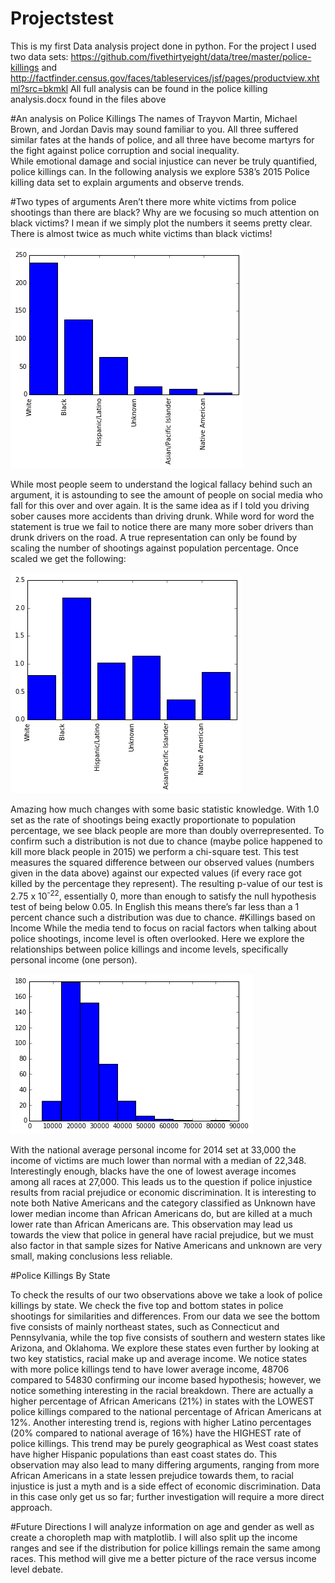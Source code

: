 # Projectstest
This is my first Data analysis project done in python.
For the project I used two data sets: https://github.com/fivethirtyeight/data/tree/master/police-killings and  http://factfinder.census.gov/faces/tableservices/jsf/pages/productview.xhtml?src=bkmkl
All full analysis can be found in the police killing analysis.docx found in the files above

#An analysis on Police Killings
The names of Trayvon Martin, Michael Brown, and Jordan Davis may sound familiar to you. All three suffered similar fates at the hands of police, and all three have become martyrs for the fight against police corruption and social inequality.   
While emotional damage and social injustice can never be truly quantified, police killings can. In the following analysis we explore 538’s 2015 Police killing data set to explain arguments and observe trends. 

#Two types of arguments
Aren’t there more white victims from police shootings than there are black? Why are we focusing so much attention on black victims? I mean if we simply plot the numbers it seems pretty clear. There is almost twice as much white victims than black victims!

![alt tag](https://github.com/allenlu95/Police_shootings/blob/master/download%20(2).png)


While most people seem to understand the logical fallacy behind such an argument, it is astounding to see the amount of people on social media who fall for this over and over again. It is the same idea as if I told you driving sober causes more accidents than driving drunk. While word for word the statement is true we fail to notice there are many more sober drivers than drunk drivers on the road. A true representation can only be found by scaling the number of shootings against population percentage. Once scaled we get the following:

![alt tag](https://github.com/allenlu95/Police_shootings/blob/master/download%20(3).png)

Amazing how much changes with some basic statistic knowledge. With 1.0 set as the rate of shootings being exactly proportionate to population percentage, we see black people are more than doubly overrepresented. To confirm such a distribution is not due to chance (maybe police happened to kill more black people in 2015) we perform a chi-square test. This test measures the squared difference between our observed values (numbers given in the data above) against our expected values (if every race got killed by the percentage they represent).  The resulting p-value of our test is 
2.75 x 10<sup>-22</sup>, essentially 0, more than enough to satisfy the null hypothesis test of being below 0.05. In English this means there’s far less than a 1 percent chance such a distribution was due to chance.
#Killings based on Income
While the media tend to focus on racial factors when talking about police shootings, income level is often overlooked. Here we explore the relationships between police killings and income levels, specifically personal income (one person).

![alt tag](https://github.com/allenlu95/Police_shootings/blob/master/download%20(5).png)

With the national average personal income for 2014 set at 33,000 the income of victims are much lower than normal with a median of 22,348. Interestingly enough, blacks have the one of lowest average incomes among all races at 27,000. This leads us to the question if police injustice results from racial prejudice or economic discrimination. It is interesting to note both Native Americans and the category classified as Unknown have lower median income than African Americans do, but are killed at a much lower rate than African Americans are. This observation may lead us towards the view that police in general have racial prejudice, but we must also factor in that sample sizes for Native Americans and unknown are very small, making conclusions less reliable.  

#Police Killings By State

To check the results of our two observations above we take a look of police killings by state. We check the five top and bottom states in police shootings for similarities and differences. From our data we see the bottom five consists of mainly northeast states, such as Connecticut and Pennsylvania, while the top five consists of southern and western states like Arizona, and Oklahoma. We explore these states even further by looking at two key statistics, racial make up and average income. We notice states with more police killings tend to have lower average income, 48706 compared to 54830 confirming our income based hypothesis; however, we notice something interesting in the racial breakdown. There are actually a higher percentage of African Americans (21%) in states with the LOWEST police killings compared to the national percentage of African Americans at 12%. Another interesting trend is, regions with higher Latino percentages (20% compared to national average of 16%) have the HIGHEST rate of police killings. This trend may be purely geographical as West coast states have higher Hispanic populations than east coast states do. This observation may also lead to many differing arguments, ranging from more African Americans in a state lessen prejudice towards them, to racial injustice is just a myth and is a side effect of economic discrimination.  Data in this case only get us so far; further investigation will require a more direct approach.

#Future Directions
I will analyze information on age and gender as well as create a choropleth map with matplotlib. I will also split up the income ranges and see if the distribution for police killings remain the same among races. This method will give me a better picture of the race versus income level debate.




